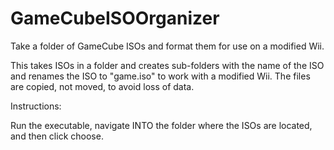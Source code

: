 # GameCubeISOOrganizer
Take a folder of GameCube ISOs and format them for use on a modified Wii.

This takes ISOs in a folder and creates sub-folders with the name of the ISO and renames the ISO to "game.iso" to work with a modified Wii. The files are copied, not moved, to avoid loss of data.

Instructions:

Run the executable, navigate INTO the folder where the ISOs are located, and then click choose.

